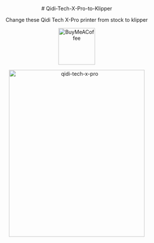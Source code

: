 <p align="center">
# Qidi-Tech-X-Pro-to-Klipper
</p>

<p align="center">
Change these Qidi Tech X-Pro printer from stock to klipper 
</p>

<p align="center"><img width="100" height="100" alt="BuyMeACoffee" src="[buymeacoffee.com/3dverm](https://buymeacoffee.com/3dverm)" /></p>



<p align="center">
<img width="370" height="455" alt="qidi-tech-x-pro" src="https://github.com/user-attachments/assets/c5c8e906-32d8-4ee3-88b6-7789217a090e" />
</p>
